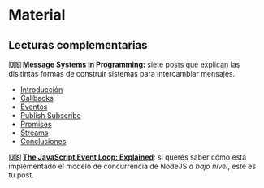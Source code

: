 # Material

## Lecturas complementarias

**:us: Message Systems in Programming:** siete posts que explican las disitintas formas de construir sistemas para intercambiar mensajes.
* [Introducción](https://jessewarden.com/2014/10/message-systems-in-programming-callbacks-events-pub-sub-promises-and-streams.html)
* [Callbacks](https://jessewarden.com/2014/12/message-systems-in-programming-part-2-of-7-callbacks.html)
* [Eventos](https://jessewarden.com/2014/12/message-systems-in-programming-part-3-of-7-events.html)
* [Publish Subscribe](https://jessewarden.com/2014/12/message-systems-in-programming-part-4-of-7-publish-subscribe.html)
* [Promises](https://jessewarden.com/2014/12/message-systems-in-programming-part-5-of-7-promise-and-deferred.html)
* [Streams](https://jessewarden.com/2014/12/message-systems-in-programming-part-6-of-7-streams.html)
* [Conclusiones](https://jessewarden.com/2014/12/message-systems-in-programming-part-7-of-7-conclusions.html)

**:us: [The JavaScript Event Loop: Explained](https://blog.carbonfive.com/2013/10/27/the-javascript-event-loop-explained/)**: si querés saber cómo está implementado el modelo de concurrencia de NodeJS _a bajo nivel_, este es tu post.

